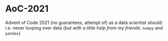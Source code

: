 # AoC-2021
Advent of Code 2021 (no guarantees, attempt of) as a data scientist should: i.e. never looping over data (but *with a little help from my friends*: `numpy` and `pandas`)
